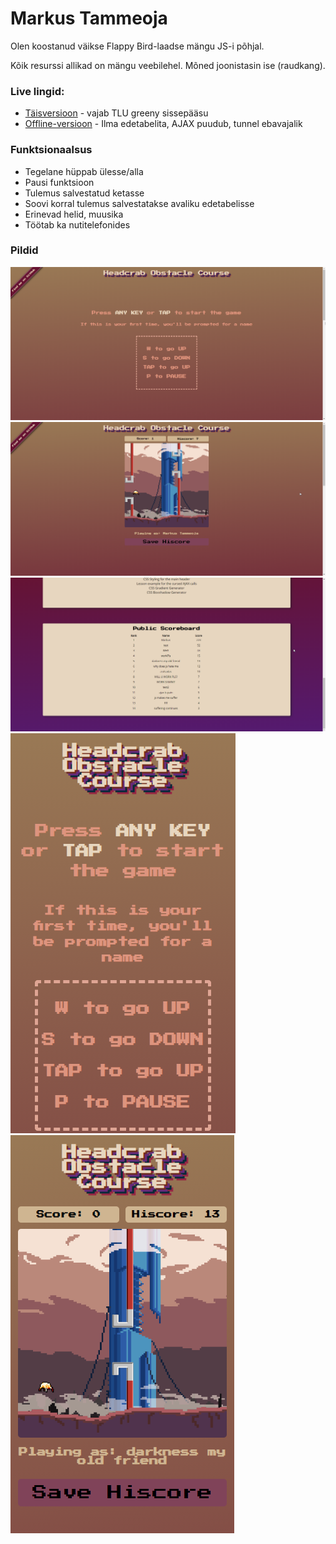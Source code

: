 # Markus Tammeoja

Olen koostanud väikse Flappy Bird-laadse mängu JS-i põhjal.

Kõik resurssi allikad on mängu veebilehel. Mõned joonistasin ise (raudkang).

### Live lingid:
- [Täisversioon](http://greeny.cs.tlu.ee/~tammeoja/informaatika/eesrakendused/2-kodutoo/) - vajab TLU greeny sissepääsu
- [Offline-versioon](http://www.tlu.ee/~dr1nky/headcrabcourse/) - Ilma edetabelita, AJAX puudub, tunnel ebavajalik

### Funktsionaalsus

- Tegelane hüppab ülesse/alla
- Pausi funktsioon
- Tulemus salvestatud ketasse
- Soovi korral tulemus salvestatakse avaliku edetabelisse
- Erinevad helid, muusika
- Töötab ka nutitelefonides

### Pildid

![Desktop](preview/desktop_preview.png "Desktop")
![Desktop mäng](preview/desktop_game.png "Desktop")
![Edetabel](preview/scoreboard.png "Scoreboard")
![Mobile](preview/mobile_preview.png "Mobile")
![Mobile mäng](preview/mobile_game.png "Mobile")
